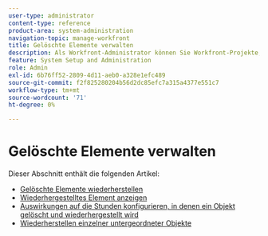 ```yaml
---
user-type: administrator
content-type: reference
product-area: system-administration
navigation-topic: manage-workfront
title: Gelöschte Elemente verwalten
description: Als Workfront-Administrator können Sie Workfront-Projekte, -Aufgaben, -Probleme, -Dokumente und -Vorlagen wiederherstellen, wenn sie in den letzten 30 Tagen gelöscht wurden. Beim Wiederherstellen eines Objekts werden auch alle untergeordneten Objekte und Felder wiederhergestellt.
feature: System Setup and Administration
role: Admin
exl-id: 6b76ff52-2809-4d11-aeb0-a328e1efc489
source-git-commit: f2f825280204b56d2dc85efc7a315a4377e551c7
workflow-type: tm+mt
source-wordcount: '71'
ht-degree: 0%

---
```


# Gelöschte Elemente verwalten

Dieser Abschnitt enthält die folgenden Artikel:

* [Gelöschte Elemente wiederherstellen](../../../administration-and-setup/manage-workfront/manage-deleted-items/restore-deleted-items.md)
* [Wiederhergestelltes Element anzeigen](../../../administration-and-setup/manage-workfront/manage-deleted-items/view-restored-items.md)
* [Auswirkungen auf die Stunden konfigurieren, in denen ein Objekt gelöscht und wiederhergestellt wird](../../../administration-and-setup/manage-workfront/manage-deleted-items/configure-how-hours-affected-when-obj-deleted-restored.md)
* [Wiederherstellen einzelner untergeordneter Objekte](../../../administration-and-setup/manage-workfront/manage-deleted-items/restoring-individual-child-objects.md)
